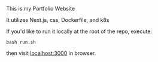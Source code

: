 This is my Portfolio Website

It utilizes Next.js, css, Dockerfile, and k8s

If you'd like to run it locally at the root of the repo, execute:

```
bash run.sh
```

then visit [localhost:3000](http://localhost:3000/) in browser.
